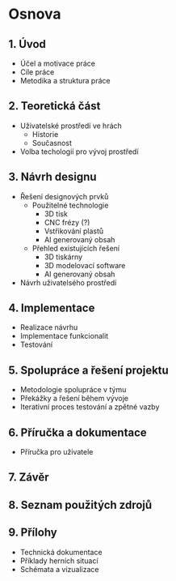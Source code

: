 # Osnova
## 1. Úvod
- Účel a motivace práce
- Cíle práce
- Metodika a struktura práce

## 2. Teoretická část
- Uživatelské prostředí ve hrách
    - Historie
    - Současnost
- Volba techologií pro vývoj prostředí

## 3. Návrh designu
- Řešení designových prvků
    - Použitelné technologie
        - 3D tisk
        - CNC frézy (?)
        - Vstřikování plastů
        - AI generovaný obsah
    - Přehled existujících řešení
        - 3D tiskárny
        - 3D modelovací software
        - AI generovaný obsah
- Návrh uživatelsého prostředí

## 4. Implementace
- Realizace návrhu
- Implementace funkcionalit
- Testování

## 5. Spolupráce a řešení projektu
- Metodologie spolupráce v týmu
- Překážky a řešení během vývoje
- Iterativní proces testování a zpětné vazby

## 6. Příručka a dokumentace
- Příručka pro uživatele

## 7. Závěr

## 8. Seznam použitých zdrojů

## 9. Přílohy
- Technická dokumentace
- Příklady herních situací
- Schémata a vizualizace